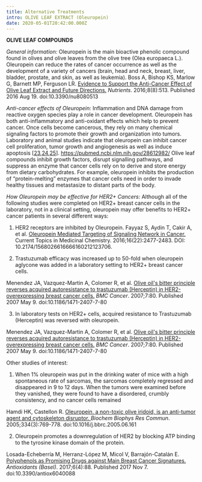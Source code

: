 ```yaml
---
title: Alternative Treatments
intro: OLIVE LEAF EXTRACT (Oleuropein)
date: 2020-05-01T20:42:00.000Z
---
```

**OLIVE LEAF COMPOUNDS**  

*General information:*  Oleuropein is the main bioactive phenolic compound found in olives and olive leaves from the olive tree (Olea europaeca L.). Oleuropein can reduce the rates of cancer occurrence as well as the development of a variety of cancers (brain, head and neck, breast, liver, bladder, prostate, and skin, as well as leukemia).     Boss A, Bishop KS, Marlow G, Barnett MP, Ferguson LR. [Evidence to Support the Anti-Cancer Effect of Olive Leaf Extract and Future Directions.](https://pubmed.ncbi.nlm.nih.gov/27548217/) *Nutrients*. 2016;8(8):513. Published 2016 Aug 19. doi:10.3390/nu8080513

*Anti-cancer effects of Oleuropein:* Inflammation and DNA damage from reactive oxygen species play a role in cancer development. Oleuropein has both anti-inflammatory and anti-oxidant effects which help to prevent cancer. Once cells become cancerous, they rely on many chemical signaling factors to promote their growth and organization into tumors. Laboratory and animal studies indicate that oleuropein can inhibit cancer cell proliferation, tumor growth and angiogenesis as well as induce apoptosis [[23](https://www.ncbi.nlm.nih.gov/pmc/articles/PMC7072393/#B23-cancers-12-00317),[24](https://www.ncbi.nlm.nih.gov/pmc/articles/PMC7072393/#B24-cancers-12-00317),[25](https://www.ncbi.nlm.nih.gov/pmc/articles/PMC7072393/#B25-cancers-12-00317)].   https://pubmed.ncbi.nlm.nih.gov/28612982/  Olive leaf compounds inhibit growth factors, disrupt signalling pathways, and suppress an enzyme that cancer cells rely on to derive and store energy from dietary carbohydrates. For example, oleuropein inhibits the production of “protein-melting” enzymes that cancer cells need in order to invade healthy tissues and metastasize to distant parts of the body. 

*How Oleuropein may be effective for HER2+ Cancers:* Although all of the following studies were completed on HER2+ breast cancer cells in the laboratory, not in a clinical setting, oleuropein may offer benefits to HER2+ cancer patients in several different ways:

1. HER2 receptors are inhibited by Oleuropein.  Fayyaz S, Aydin T, Cakir A, et al. [Oleuropein Mediated Targeting of Signaling Network in Cancer. ](http://europepmc.org/article/MED/26873189#impact)Current Topics in Medicinal Chemistry. 2016;16(22):2477-2483. DOI: 10.2174/1568026616666160212123706.

2. Trastuzumab efficacy was increased up to 50-fold when oleuropein aglycone was added in a laboratory setting to HER2+ breast cancer cells.

Menendez JA, Vazquez-Martin A, Colomer R, et al. [Olive oil's bitter principle reverses acquired autoresistance to trastuzumab (Herceptin) in HER2-overexpressing breast cancer cells.](https://pubmed.ncbi.nlm.nih.gov/17490486/) *BMC Cancer*. 2007;7:80. Published 2007 May 9. doi:10.1186/1471-2407-7-80

 3. In laboratory tests on HER2+ cells, acquired resistance to Trastuzumab (Herceptin) was reversed with oleuropein. [](https://www.ncbi.nlm.nih.gov/pubmed/17490486)  

Menendez JA, Vazquez-Martin A, Colomer R, et al. [Olive oil's bitter principle reverses acquired autoresistance to trastuzumab (Herceptin) in HER2-overexpressing breast cancer cells.](https://pubmed.ncbi.nlm.nih.gov/17490486/) *BMC Cancer*. 2007;7:80. Published 2007 May 9. doi:10.1186/1471-2407-7-80

 Other studies of interest:

1. When 1% oleuropein was put in the drinking water of mice with a high spontaneous rate of sarcomas, the sarcomas completely regressed and disappeared in 9 to 12 days. When the tumors were examined before they vanished, they were found to have a disordered, crumbly consistency, and no cancer cells remained

Hamdi HK, Castellon R. [Oleuropein, a non-toxic olive iridoid, is an anti-tumor agent and cytoskeleton disruptor. ](https://pubmed.ncbi.nlm.nih.gov/16024000/)*Biochem Biophys Res Commun*. 2005;334(3):769-778. doi:10.1016/j.bbrc.2005.06.161 

 2. Oleuropein promotes a downregulation of HER2 by blocking ATP binding to the tyrosine kinase domain of the protein.  

Losada-Echeberría M, Herranz-López M, Micol V, Barrajón-Catalán E. [Polyphenols as Promising Drugs against Main Breast Cancer Signatures.](https://www.ncbi.nlm.nih.gov/pmc/articles/PMC5745498/) *Antioxidants (Basel)*. 2017;6(4):88. Published 2017 Nov 7. doi:10.3390/antiox6040088